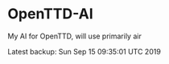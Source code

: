 # OpenTTD-AI
My AI for OpenTTD, will use primarily air

Latest backup: Sun Sep 15 09:35:01 UTC 2019
